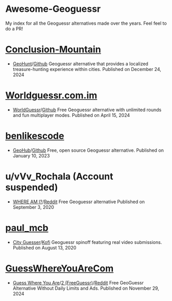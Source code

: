 # Awesome-Geoguessr
My index for all the Geoguessr alternatives made over the years. Feel feel to do a PR!
# [Conclusion-Mountain](https://www.reddit.com/user/Conclusion-Mountain/)
- [GeoHunt](https://geohunt.vercel.app/)/[Github](https://github.com/vishdadhich092004/geohunt) Geoguessr alternative that provides a localized treasure-hunting experience within cities. Published on December 24, 2024
# [Worldguessr.com.im](https://worldguessr.com.im/)
- [WorldGuessr](https://www.worldguessr.com/)/[Github](https://github.com/codergautam/worldguessr) Free Geoguessr alternative with unlimited rounds and fun multiplayer modes. Published on April 15, 2024
# [benlikescode](https://github.com/benlikescode)
- [GeoHub](https://www.geohub.gg/)/[Github](https://github.com/benlikescode/geohub) Free, open source Geoguessr alternative. Published on January 10, 2023
# u/vVv_Rochala (Account suspended)
- [WHERE AM I?](https://www.wuri.ai/)/[Reddit](https://www.reddit.com/r/geoguessr/comments/ilkyql/check_out_my_free_geoguessr_alternative_less/) Free Geoguessr alternative Published on September 3, 2020
# [paul_mcb](https://x.com/paul_mcb)
- [City Guesser](https://virtualvacation.us/guess)/[Kofi](https://ko-fi.com/cityguesser) Geoguessr spinoff featuring real video submissions. Published on August 13, 2020
# [GuessWhereYouAreCom](https://www.reddit.com/user/GuessWhereYouAreCom/)
- [Guess Where You Are](https://guesswhereyouare.com/)/[2 (FreeGuessr)](https://freeguessr.com)/[Reddit](https://www.reddit.com/r/freegames/comments/1jhjtpp/freeguessrcom_free_geoguessr_alternative_without/) Free GeoGuessr Alternative Without Daily Limits and Ads. Published on November 29, 2024
